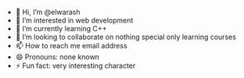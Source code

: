 - 👋 Hi, I’m @elwarash
- 👀 I’m interested in web development
- 🌱 I’m currently learning C++
- 💞️ I’m looking to collaborate on nothing special only learning courses
- 📫 How to reach me email address
- 😄 Pronouns: none known
- ⚡ Fun fact: very interesting character

<!---
elwarash/elwarash is a ✨ special ✨ repository because its `README.md` (this file) appears on your GitHub profile.
You can click the Preview link to take a look at your changes.
--->
